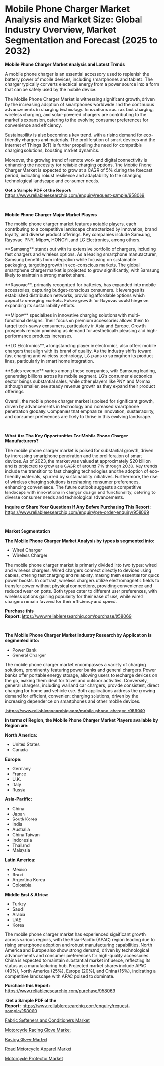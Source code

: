 <p><h1>Mobile Phone Charger Market Analysis and Market Size: Global Industry Overview, Market Segmentation and Forecast (2025 to 2032)</h1></p><p><strong>Mobile Phone Charger Market Analysis and Latest Trends</strong></p>
<p><p>A mobile phone charger is an essential accessory used to replenish the battery power of mobile devices, including smartphones and tablets. The charger typically converts electrical energy from a power source into a form that can be safely used by the mobile device. </p><p>The Mobile Phone Charger Market is witnessing significant growth, driven by the increasing adoption of smartphones worldwide and the continuous advancements in charging technology. Innovations such as fast charging, wireless charging, and solar-powered chargers are contributing to the market's expansion, catering to the evolving consumer preferences for convenience and efficiency. </p><p>Sustainability is also becoming a key trend, with a rising demand for eco-friendly chargers and materials. The proliferation of smart devices and the Internet of Things (IoT) is further propelling the need for compatible charging solutions, boosting market dynamics. </p><p>Moreover, the growing trend of remote work and digital connectivity is enhancing the necessity for reliable charging options. The Mobile Phone Charger Market is expected to grow at a CAGR of 5% during the forecast period, indicating robust resilience and adaptability to the changing technological landscape and consumer needs.</p></p>
<p><strong>Get a Sample PDF of the Report:&nbsp;</strong> <a href="https://www.reliableresearchiq.com/enquiry/request-sample/958069?utm_campaign=104&utm_medium=2&utm_source=Github&utm_content=ia&utm_term=05042025&utm_id=mobile-phone-charger">https://www.reliableresearchiq.com/enquiry/request-sample/958069</a></p>
<p>&nbsp;</p>
<p><strong>Mobile Phone Charger Major Market Players</strong></p>
<p><p>The mobile phone charger market features notable players, each contributing to a competitive landscape characterized by innovation, brand loyalty, and diverse product offerings. Key companies include Samsung, Rayovac, PNY, Mipow, HONGYI, and LG Electronics, among others.</p><p>**Samsung** stands out with its extensive portfolio of chargers, including fast chargers and wireless options. As a leading smartphone manufacturer, Samsung benefits from integration while focusing on sustainable packaging, targeting growth in eco-conscious markets. The global smartphone charger market is projected to grow significantly, with Samsung likely to maintain a strong market share.</p><p>**Rayovac**, primarily recognized for batteries, has expanded into mobile accessories, capturing budget-conscious consumers. It leverages its established distribution networks, providing affordable options which appeal to emerging markets. Future growth for Rayovac could hinge on expanding its sustainability efforts.</p><p>**Mipow** specializes in innovative charging solutions with multi-functional designs. Their focus on premium accessories allows them to target tech-savvy consumers, particularly in Asia and Europe. Growth prospects remain promising as demand for aesthetically pleasing and high-performance products increases.</p><p>**LG Electronics**, a longstanding player in electronics, also offers mobile chargers that align with its brand of quality. As the industry shifts toward fast charging and wireless technology, LG plans to strengthen its product lines, particularly in smart home integration.</p><p>**Sales revenue** varies among these companies, with Samsung leading, generating billions across its mobile segment. LG’s consumer electronics sector brings substantial sales, while other players like PNY and Momax, although smaller, see steady revenue growth as they expand their product offerings.</p><p>Overall, the mobile phone charger market is poised for significant growth, driven by advancements in technology and increased smartphone penetration globally. Companies that emphasize innovation, sustainability, and consumer preferences are likely to thrive in this evolving landscape.</p></p>
<p>&nbsp;</p>
<p><strong>What Are The Key Opportunities For Mobile Phone Charger Manufacturers?</strong></p>
<p><p>The mobile phone charger market is poised for substantial growth, driven by increasing smartphone penetration and the proliferation of smart devices. As of 2023, the market was valued at approximately $20 billion and is projected to grow at a CAGR of around 7% through 2030. Key trends include the transition to fast charging technologies and the adoption of eco-friendly materials, spurred by sustainability initiatives. Furthermore, the rise of wireless charging solutions is reshaping consumer preferences, enhancing convenience. The future outlook suggests a competitive landscape with innovations in charger design and functionality, catering to diverse consumer needs and technological advancements.</p></p>
<p><strong>Inquire or Share Your Questions If Any Before Purchasing This Report:</strong> <a href="https://www.reliableresearchiq.com/enquiry/pre-order-enquiry/958069?utm_campaign=104&utm_medium=2&utm_source=Github&utm_content=ia&utm_term=05042025&utm_id=mobile-phone-charger">https://www.reliableresearchiq.com/enquiry/pre-order-enquiry/958069</a></p>
<p>&nbsp;</p>
<p><strong>Market Segmentation</strong></p>
<p><strong>The Mobile Phone Charger Market Analysis by types is segmented into:</strong></p>
<p><ul><li>Wired Charger</li><li>Wireless Charger</li></ul></p>
<p><p>The mobile phone charger market is primarily divided into two types: wired and wireless chargers. Wired chargers connect directly to devices using cables, offering fast charging and reliability, making them essential for quick power boosts. In contrast, wireless chargers utilize electromagnetic fields to transfer power without physical connections, providing convenience and reduced wear on ports. Both types cater to different user preferences, with wireless options gaining popularity for their ease of use, while wired chargers remain favored for their efficiency and speed.</p></p>
<p><strong>Purchase this Report:&nbsp;</strong><a href="https://www.reliableresearchiq.com/purchase/958069?utm_campaign=104&utm_medium=2&utm_source=Github&utm_content=ia&utm_term=05042025&utm_id=mobile-phone-charger">https://www.reliableresearchiq.com/purchase/958069</a></p>
<p>&nbsp;</p>
<p><strong>The Mobile Phone Charger Market Industry Research by Application is segmented into:</strong></p>
<p><ul><li>Power Bank</li><li>General Charger</li></ul></p>
<p><p>The mobile phone charger market encompasses a variety of charging solutions, prominently featuring power banks and general chargers. Power banks offer portable energy storage, allowing users to recharge devices on the go, making them ideal for travel and outdoor activities. Conversely, general chargers, including wall and car chargers, provide consistent, direct charging for home and vehicle use. Both applications address the growing demand for efficient, convenient charging solutions, driven by the increasing dependence on smartphones and other mobile devices.</p></p>
<p><a href="https://www.reliableresearchiq.com/mobile-phone-charger-r958069?utm_campaign=104&utm_medium=2&utm_source=Github&utm_content=ia&utm_term=05042025&utm_id=mobile-phone-charger">&nbsp;https://www.reliableresearchiq.com/mobile-phone-charger-r958069</a></p>
<p><strong>In terms of Region, the Mobile Phone Charger Market Players available by Region are:</strong></p>
<p>
    <p> <strong> North America: </strong>
        <ul>
            <li>United States</li>
            <li>Canada</li>
        </ul>
        </p> 
    <p> <strong> Europe: </strong>
        <ul>
            <li>Germany</li>
            <li>France</li>
            <li>U.K.</li>
            <li>Italy</li>
            <li>Russia</li>
        </ul>
        </p> 
    <p> <strong> Asia-Pacific: </strong>
        <ul>
            <li>China</li>
            <li>Japan</li>
            <li>South Korea</li>
            <li>India</li>
            <li>Australia</li>
            <li>China Taiwan</li>
            <li>Indonesia</li>
            <li>Thailand</li>
            <li>Malaysia</li>
        </ul>
        </p> 
    <p> <strong> Latin America: </strong>
        <ul>
            <li>Mexico</li>
            <li>Brazil</li>
            <li>Argentina Korea</li>
            <li>Colombia</li>
        </ul>
        </p> 
    <p> <strong> Middle East & Africa: </strong>
        <ul>
            <li>Turkey</li>
            <li>Saudi</li>
            <li>Arabia</li>
            <li>UAE</li>
            <li>Korea</li>
        </ul>
    </p>
    </p>
<p><p>The mobile phone charger market has experienced significant growth across various regions, with the Asia-Pacific (APAC) region leading due to rising smartphone adoption and robust manufacturing capabilities. North America and Europe also show strong demand, driven by technological advancements and consumer preferences for high-quality accessories. China is expected to maintain substantial market influence, reflecting its status as a manufacturing hub. Projected market shares include APAC (40%), North America (25%), Europe (20%), and China (15%), indicating a competitive landscape with APAC poised to dominate.</p></p>
<p><strong>Purchase this Report: </strong><a href="https://www.reliableresearchiq.com/purchase/958069?utm_campaign=104&utm_medium=2&utm_source=Github&utm_content=ia&utm_term=05042025&utm_id=mobile-phone-charger">https://www.reliableresearchiq.com/purchase/958069</a></p>
<p>&nbsp;<strong>Get a Sample PDF of the Report:&nbsp;&nbsp;</strong><a href="https://www.reliableresearchiq.com/enquiry/request-sample/958069?utm_campaign=104&utm_medium=2&utm_source=Github&utm_content=ia&utm_term=05042025&utm_id=mobile-phone-charger">https://www.reliableresearchiq.com/enquiry/request-sample/958069</a></p>
<p><strong></strong></p>
<p><p><a href="https://github.com/nedzazollo74/Market-Research-Report-List-1/blob/main/fabric-softeners-and-conditioners-market.md?utm_campaign=104&utm_medium=2&utm_source=Github&utm_content=ia&utm_term=05042025&utm_id=mobile-phone-charger">Fabric Softeners and Conditioners Market</a></p><p><a href="https://github.com/kleyderoomes/Market-Research-Report-List-1/blob/main/motorcycle-racing-glove-market.md?utm_campaign=104&utm_medium=2&utm_source=Github&utm_content=ia&utm_term=05042025&utm_id=mobile-phone-charger">Motorcycle Racing Glove Market</a></p><p><a href="https://github.com/hoppeellia6b/Market-Research-Report-List-1/blob/main/racing-glove-market.md?utm_campaign=104&utm_medium=2&utm_source=Github&utm_content=ia&utm_term=05042025&utm_id=mobile-phone-charger">Racing Glove Market</a></p><p><a href="https://github.com/evraltandre36/Market-Research-Report-List-1/blob/main/road-motorcycle-apparel-market.md?utm_campaign=104&utm_medium=2&utm_source=Github&utm_content=ia&utm_term=05042025&utm_id=mobile-phone-charger">Road Motorcycle Apparel Market</a></p><p><a href="https://github.com/cavushjla/Market-Research-Report-List-1/blob/main/motorcycle-protector-market.md?utm_campaign=104&utm_medium=2&utm_source=Github&utm_content=ia&utm_term=05042025&utm_id=mobile-phone-charger">Motorcycle Protector Market</a></p></p>